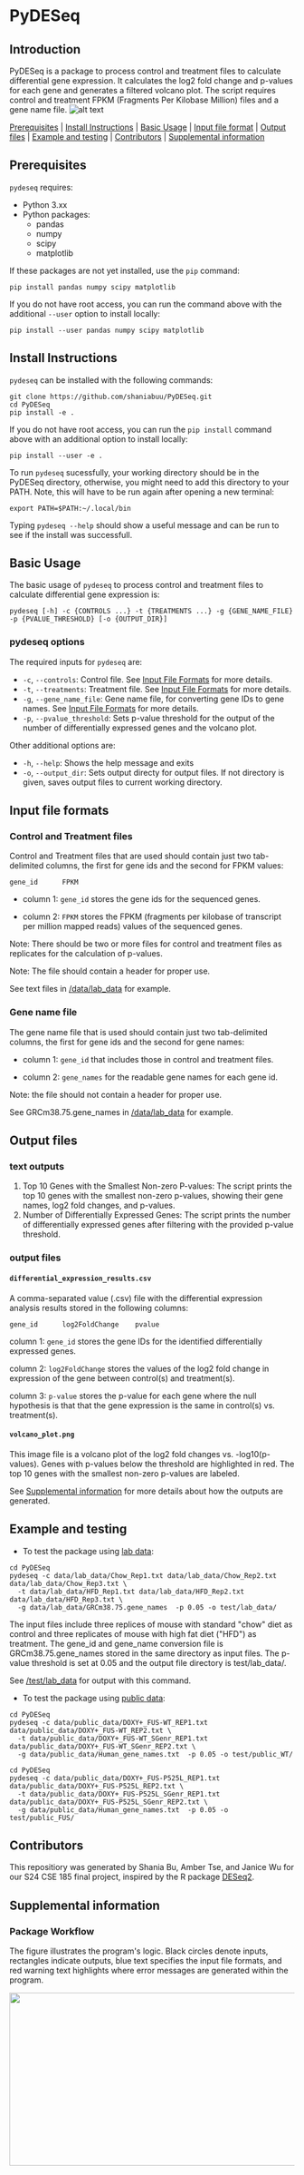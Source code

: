 # PyDESeq

## Introduction
PyDESeq is a package to process control and treatment files to calculate differential gene expression. It calculates the log2 fold change and p-values for each gene and generates a filtered volcano plot. The script requires control and treatment FPKM (Fragments Per Kilobase Million) files and a gene name file. ![alt text](https://github.com/shaniabuu/PyDESeq/tree/main/IMG_1467.PNG "PyDESeq logo")

[Prerequisites](#prerequisites) | [Install Instructions](#install) | [Basic Usage](#usage) | [Input file format](#format) | [Output files](#output) | [Example and testing](#example) | [Contributors](#credit) | [Supplemental information](#supplemental) 
<a name="prerequisites"></a>
## Prerequisites
`pydeseq` requires:
- Python 3.xx
- Python packages:
  - pandas
  - numpy
  - scipy
  - matplotlib

If these packages are not yet installed, use the `pip` command:
```
pip install pandas numpy scipy matplotlib
```
If you do not have root access, you can run the command above with the additional `--user` option to install locally:  
```
pip install --user pandas numpy scipy matplotlib
```

<a name="install"></a>
## Install Instructions

`pydeseq` can be installed with the following commands:
```
git clone https://github.com/shaniabuu/PyDESeq.git
cd PyDESeq
pip install -e .
```
If you do not have root access, you can run the `pip install` command above with an additional option to install locally:
```
pip install --user -e .
```
To run `pydeseq` sucessfully, your working directory should be in the PyDESeq directory, otherwise, you might need to add this directory to your PATH. Note, this will have to be run again after opening a new terminal:
```
export PATH=$PATH:~/.local/bin
```
Typing `pydeseq --help` should show a useful message and can be run to see if the install was successfull. 

<a name="usage"></a>
## Basic Usage
The basic usage of `pydeseq` to process control and treatment files to calculate differential gene expression is:
```
pydeseq [-h] -c {CONTROLS ...} -t {TREATMENTS ...} -g {GENE_NAME_FILE} -p {PVALUE_THRESHOLD} [-o {OUTPUT_DIR}]
```
### pydeseq options
The required inputs for `pydeseq` are:
- `-c`, `--controls`: Control file. See [Input File Formats](#format) for more details.
- `-t`, `--treatments`: Treatment file. See [Input File Formats](#format) for more details.
- `-g`, `--gene_name_file`: Gene name file, for converting gene IDs to gene names. See [Input File Formats](#format) for more details.
- `-p`, `--pvalue_threshold`: Sets p-value threshold for the output of the number of differentially expressed genes and the volcano plot.

Other additional options are:
- `-h`, `--help`: Shows the help message and exits
- `-o`, `--output_dir`: Sets output directy for output files. If not directory is given, saves output files to current working directory. 

<a name="format"></a>
## Input file formats

### Control and Treatment files
Control and Treatment files that are used should contain just two tab-delimited columns, the first for gene ids and the second for FPKM values:
```
gene_id      FPKM
```
- column 1: `gene_id` stores the gene ids for the sequenced genes.

- column 2: `FPKM` stores the FPKM (fragments per kilobase of transcript per million mapped reads) values of the sequenced genes.

Note: There should be two or more files for control and treatment files as replicates for the calculation of p-values.

Note: The file should contain a header for proper use. 

See text files in [/data/lab_data](https://github.com/shaniabuu/PyDESeq/tree/main/data/lab_data) for example.

### Gene name file
The gene name file that is used should contain just two tab-delimited columns, the first for gene ids and the second for gene names:

- column 1: `gene_id` that includes those in control and treatment files.

- column 2: `gene_names` for the readable gene names for each gene id.

Note: the file should not contain a header for proper use.

See GRCm38.75.gene_names in [/data/lab_data](https://github.com/shaniabuu/PyDESeq/tree/main/data/lab_data) for example.

<a name="output"></a>
## Output files
### text outputs
1. Top 10 Genes with the Smallest Non-zero P-values: The script prints the top 10 genes with the smallest non-zero p-values, showing their gene names, log2 fold changes, and p-values.
2. Number of Differentially Expressed Genes: The script prints the number of differentially expressed genes after filtering with the provided p-value threshold.

### output files
#### `differential_expression_results.csv`
A comma-separated value (.csv) file with the differential expression analysis results stored in the following columns:
```
gene_id      log2FoldChange    pvalue
```
column 1: `gene_id` stores the gene IDs for the identified differentially expressed genes.

column 2: `log2FoldChange` stores the values of the log2 fold change in expression of the gene between control(s) and treatment(s).

column 3: `p-value` stores the p-value for each gene where the null hypothesis is that that the gene expression is the same in control(s) vs. treatment(s). 

#### `volcano_plot.png`
This image file is a volcano plot of the log2 fold changes vs. -log10(p-values). Genes with p-values below the threshold are highlighted in red. The top 10 genes with the smallest non-zero p-values are labeled.

See [Supplemental information](#supplemental) for more details about how the outputs are generated.

<a name="example"></a>
## Example and testing

- To test the package using [lab data](https://github.com/shaniabuu/PyDESeq/tree/main/data/lab_data):
```
cd PyDESeq
pydeseq -c data/lab_data/Chow_Rep1.txt data/lab_data/Chow_Rep2.txt  data/lab_data/Chow_Rep3.txt \
  -t data/lab_data/HFD_Rep1.txt data/lab_data/HFD_Rep2.txt data/lab_data/HFD_Rep3.txt \
  -g data/lab_data/GRCm38.75.gene_names  -p 0.05 -o test/lab_data/
```
The input files include three replices of mouse with standard "chow" diet as control and three replicates of mouse with high fat diet ("HFD") as treatment. The gene_id and gene_name conversion file is GRCm38.75.gene_names stored in the same directory as input files. The p-value threshold is set at 0.05 and the output file directory is test/lab_data/. 

See [/test/lab_data](https://github.com/shaniabuu/PyDESeq/tree/main/test/lab_data) for output with this command.

- To test the package using [public data](https://github.com/shaniabuu/PyDESeq/tree/main/data/public_data):
```
cd PyDESeq
pydeseq -c data/public_data/DOXY+_FUS-WT_REP1.txt data/public_data/DOXY+_FUS-WT_REP2.txt \
  -t data/public_data/DOXY+_FUS-WT_SGenr_REP1.txt data/public_data/DOXY+_FUS-WT_SGenr_REP2.txt \
  -g data/public_data/Human_gene_names.txt  -p 0.05 -o test/public_WT/
```
```
cd PyDESeq
pydeseq -c data/public_data/DOXY+_FUS-P525L_REP1.txt data/public_data/DOXY+_FUS-P525L_REP2.txt \
  -t data/public_data/DOXY+_FUS-P525L_SGenr_REP1.txt data/public_data/DOXY+_FUS-P525L_SGenr_REP2.txt \
  -g data/public_data/Human_gene_names.txt  -p 0.05 -o test/public_FUS/
```

<a name="credit"></a>
## Contributors
This repositiory was generated by Shania Bu, Amber Tse, and Janice Wu for our S24 CSE 185 final project, inspired by the R package [DESeq2](https://bioconductor.org/packages/release/bioc/html/DESeq2.html). 

<a name="supplemental"></a>
## Supplemental information
### Package Workflow
The figure illustrates the program's logic. Black circles denote inputs, rectangles indicate outputs, blue text specifies the input file formats, and red warning text highlights where error messages are generated within the program.

<a href="url"><img src="https://github.com/shaniabuu/PyDESeq/blob/main/Documents/Package%20Workflow.png" align="left" height="305" width="578" ></a>
